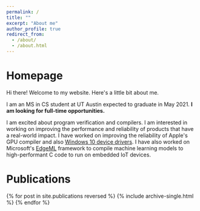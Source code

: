 ```yaml
---
permalink: /
title: ""
excerpt: "About me"
author_profile: true
redirect_from: 
  - /about/
  - /about.html
---
```


# Homepage

Hi there! Welcome to my website. Here's a little bit about me.

I am an MS in CS student at UT Austin expected to graduate in May 2021. **I am looking for full-time opportunities.**

I am excited about program verification and compilers. I am interested in working on improving the performance and reliability of products that have a real-world impact. I have worked on improving the reliability of Apple's GPU compiler and also [Windows 10 device drivers](https://www.microsoft.com/en-us/research/project/angelic-verification/). I have also worked on Microsoft's [EdgeML](https://microsoft.github.io/EdgeML/) framework to compile machine learning models to high-performant C code to run on embedded IoT devices.

# Publications

{% for post in site.publications reversed %}
  {% include archive-single.html %}
{% endfor %}
